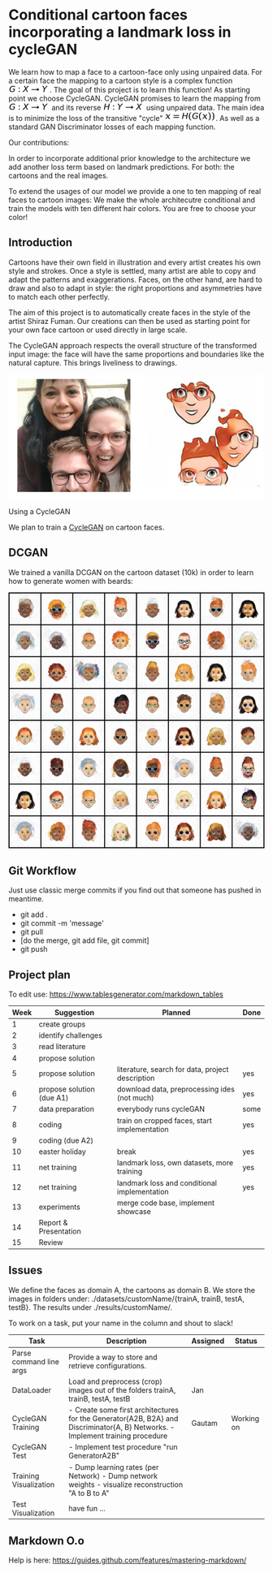 # Conditional cartoon faces incorporating a landmark loss in cycleGAN
We learn how to map a face to a cartoon-face only using unpaired data. For a certain face the mapping to a cartoon style is a complex function ![functionG](doc/images/function-g.png). The goal of this project is to learn this function! As starting point we choose CycleGAN.
CycleGAN promises to learn the mapping from
![functionG](doc/images/function-g.png) and its reverse ![functionH](doc/images/function-h.png)
using unpaired data. The main idea is to minimize the loss of the transitive "cycle" ![eq](doc/images/transitive.png).
As well as a standard GAN Discriminator losses of each mapping function.

Our contributions:

In order to incorporate additional prior knowledge to the architecture we add another loss term based on landmark predictions. For both: the cartoons and the real images.

To extend the usages of our model we provide a one to ten mapping of real faces to cartoon images: We make the whole architecutre conditional and train the models with ten different hair colors. You are free to choose your color!

## Introduction
Cartoons have their own field in illustration and every artist creates his own style and strokes. Once a style is settled, many artist are able to copy and adapt the patterns and exaggerations. Faces, on the other hand, are hard to draw and also to adapt in style: the right proportions and asymmetries have to match each other perfectly.

The aim of this project is to automatically create faces in the style of the artist Shiraz Fuman. Our creations can then be used as starting point for your own face cartoon or used directly in large scale.

The CycleGAN approach respects the overall structure of the transformed input image: the face will have the same proportions and boundaries like the natural capture. This brings liveliness to drawings.

![demo](doc/images/cyclegan-demo.jpg)

Using a CycleGAN 

We plan to train a [CycleGAN](https://junyanz.github.io/CycleGAN/) on cartoon faces.

## DCGAN
We trained a vanilla DCGAN on the cartoon dataset (10k) in order to learn
how to generate women with beards:

![dcgan](doc/images/dcgan-fake-sample.png)

## Git Workflow
Just use classic merge commits if you find out that someone has pushed in meantime.

- git add .
- git commit -m 'message'
- git pull
- [do the merge, git add file, git commit]
- git push

## Project plan
To edit use: https://www.tablesgenerator.com/markdown_tables

| Week 	| Suggestion                	| Planned                                          	| Done 	|
|------	|---------------------------	|--------------------------------------------------	|------	|
| 1    	| create groups             	|                                                  	|      	|
| 2    	| identify challenges       	|                                                  	|      	|
| 3    	| read literature           	|                                                  	|      	|
| 4    	| propose solution          	|                                                  	|      	|
| 5    	| propose solution          	| literature, search for data, project description 	| yes  	|
| 6    	| propose solution (due A1) 	| download data, preprocessing ides (not much)      | yes   |
| 7    	| data preparation          	| everybody runs cycleGAN                         	| some  |
| 8    	| coding                    	| train on cropped faces, start implementation    	| yes  	|
| 9    	| coding (due A2)           	|                                                  	|      	|
| 10   	| easter holiday            	| break                                           	| yes  	|
| 11   	| net training              	| landmark loss, own datasets, more training      	| yes 	|
| 12   	| net training              	| landmark loss and conditional implementation    	| yes  	|
| 13   	| experiments               	| merge code base, implement showcase             	|      	|
| 14   	| Report & Presentation     	|                                                  	|      	|
| 15   	| Review                    	|                                                  	|      	|

## Issues

We define the faces as domain A, the cartoons as domain B. We store the images in folders under:
./datasets/customName/{trainA, trainB, testA, testB}. The results under ./results/customName/.

To work on a task, put your name in the column and shout to slack!


| Task                    	| Description                                                                                                                    	| Assigned 	| Status 	|
|-------------------------	|--------------------------------------------------------------------------------------------------------------------------------	|----------	|--------	|
| Parse command line args 	| Provide a way to store and retrieve configurations.                                                                            	|          	|        	|
| DataLoader              	| Load and preprocess (crop) images out of the folders trainA, trainB, testA, testB                                              	| Jan      	|        	|
| CycleGAN Training       	| - Create some first architectures for the Generator{A2B, B2A} and Discriminator{A, B} Networks. - Implement training procedure 	| Gautam   	| Working on |
| CycleGAN Test           	| - Implement test procedure "run GeneratorA2B"                                                                                  	|          	|        	|
| Training Visualization  	| - Dump learning rates (per Network) - Dump network weights - visualize reconstruction "A to B to A"                            	|          	|        	|
| Test Visualization      	| have fun ...                                                                                                                   	|          	|        	|

## Markdown O.o
Help is here: https://guides.github.com/features/mastering-markdown/


